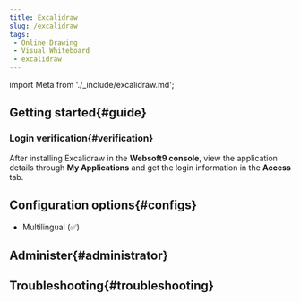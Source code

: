```yaml
---
title: Excalidraw
slug: /excalidraw
tags:
 - Online Drawing
 - Visual Whiteboard
 - excalidraw
---
```


import Meta from './_include/excalidraw.md';

<Meta name="meta" />

## Getting started{#guide}

### Login verification{#verification}

After installing Excalidraw in the **Websoft9 console**, view the application details through **My Applications** and get the login information in the **Access** tab.

## Configuration options{#configs}

- Multilingual (✅)

## Administer{#administrator}

## Troubleshooting{#troubleshooting}